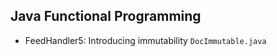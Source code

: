 ## Java Functional Programming
- FeedHandler5: Introducing immutability <code>DocImmutable.java</code>